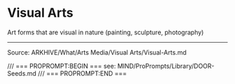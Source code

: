 # Visual Arts

Art forms that are visual in nature (painting, sculpture, photography)

---
Source: ARKHIVE/What/Arts Media/Visual Arts/Visual-Arts.md

/// === PROPROMPT:BEGIN ===
see: MIND/ProPrompts/Library/DOOR-Seeds.md
/// === PROPROMPT:END ===
